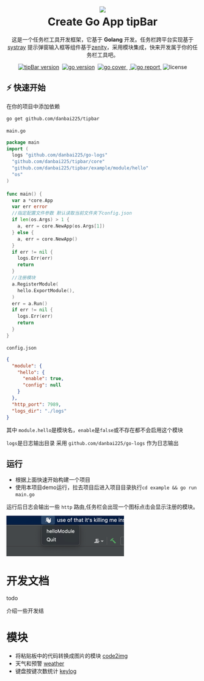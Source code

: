 <h1 align="center">
  <img src="https://danbai-cloud.oss-cn-chengdu.aliyuncs.com/uploads%2F2021%2F09%2F10%2FIqxt9OW6_icon.png" width="224px"/><br/>
  Create Go App tipBar
</h1>
<p align="center">
这是一个任务栏工具开发框架，它基于 <b>Golang</b> 开发。任务栏跨平台实现基于<a target="_blank" href="https://github.com/getlantern/systray">systray</a>
提示弹窗输入框等组件基于<a target="_blank" href="https://github.com/ncruces/zenity">zenity</a>，采用模块集成，快来开发属于你的任务栏工具吧。</p>

<p align="center">
<a href="https://github.com/danbai225/tipbar" target="_blank">
<img src="https://img.shields.io/badge/version-v0.0.2-blue?style=for-the-badge&logo=none" alt="tipBar version" /></a>&nbsp
<a href="https://pkg.go.dev/github.com/danbai225/tipbar?tab=doc" target="_blank">
<img src="https://img.shields.io/badge/Go-1.17+-00ADD8?style=for-the-badge&logo=go" alt="go version" /></a>&nbsp;
<a href="https://gocover.io/github.com/danbai225/tipbar" target="_blank"><img src="https://img.shields.io/badge/Go_Cover-89.2%25-success?style=for-the-badge&logo=none" alt="go cover" />
</a>&nbsp;<a href="https://goreportcard.com/report/github.com/danbai225/tipbar" target="_blank">
<img src="https://img.shields.io/badge/Go_report-A+-success?style=for-the-badge&logo=none" alt="go report" />
</a>&nbsp;<img src="https://img.shields.io/badge/license-MIT-red?style=for-the-badge&logo=none" alt="license" /></p>

## ⚡️ 快速开始
在你的项目中添加依赖
```bash
go get github.com/danbai225/tipbar
```
`main.go`

```Go
package main
import (
  logs "github.com/danbai225/go-logs"
  "github.com/danbai225/tipbar/core"
  "github.com/danbai225/tipbar/example/module/hello"
  "os"
)

func main() {
  var a *core.App
  var err error
  //指定配置文件参数 默认读取当前文件夹下config.json
  if len(os.Args) > 1 {
    a, err = core.NewApp(os.Args[1])
  } else {
    a, err = core.NewApp()
  }
  if err != nil {
    logs.Err(err)
    return
  }
  //注册模块
  a.RegisterModule(
    hello.ExportModule(),
  )
  err = a.Run()
  if err != nil {
    logs.Err(err)
    return
  }
}
```
`config.json`

```json
{
  "module": {
    "hello": {
      "enable": true,
      "config": null
    }
  },
  "http_port": 7989,
  "logs_dir": "./logs"
}
```

其中 `module.hello`是模块名，`enable`是`false`或不存在都不会启用这个模块

`logs`是日志输出目录 采用 `github.com/danbai225/go-logs` 作为日志输出

## 运行

- 根据上面快速开始构建一个项目
- 使用本项目demo运行，拉去项目后进入项目目录执行`cd example && go run main.go`

运行后日志会输出一些 `http` 路由,任务栏会出现一个图标点击会显示注册的模块。

![img.png](img/img.png)

# 开发文档

todo

介绍一些开发结

# 模块

- 将粘贴板中的代码转换成图片的模块 [code2img](https://github.com/danbai225/down_tip/tree/main/module/code2img)
- 天气和预警 [weather](https://github.com/danbai225/down_tip/tree/main/module/weather)
- 键盘按键次数统计 [keylog](https://github.com/danbai225/down_tip/tree/main/module/keylog)
